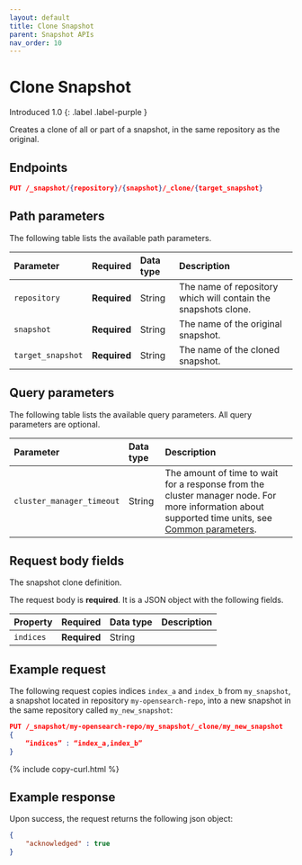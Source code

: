 ```yaml
---
layout: default
title: Clone Snapshot
parent: Snapshot APIs
nav_order: 10
---
```


# Clone Snapshot
Introduced 1.0
{: .label .label-purple }

Creates a clone of all or part of a snapshot, in the same repository as the original.


<!-- spec_insert_start
api: snapshot.clone
component: endpoints
-->
## Endpoints
```json
PUT /_snapshot/{repository}/{snapshot}/_clone/{target_snapshot}
```
<!-- spec_insert_end -->

<!-- spec_insert_start
api: snapshot.clone
component: path_parameters
-->
## Path parameters

The following table lists the available path parameters.

| Parameter | Required | Data type | Description |
| :--- | :--- | :--- | :--- |
| `repository` | **Required** | String | The name of repository which will contain the snapshots clone. |
| `snapshot` | **Required** | String | The name of the original snapshot. |
| `target_snapshot` | **Required** | String | The name of the cloned snapshot. |

<!-- spec_insert_end -->


<!-- spec_insert_start
api: snapshot.clone
component: query_parameters
include_deprecated: false
-->
## Query parameters

The following table lists the available query parameters. All query parameters are optional.

| Parameter | Data type | Description |
| :--- | :--- | :--- |
| `cluster_manager_timeout` | String | The amount of time to wait for a response from the cluster manager node. For more information about supported time units, see [Common parameters]({{site.url}}{{site.baseurl}}/api-reference/common-parameters/#time-units). |

<!-- spec_insert_end -->


<!-- spec_insert_start
api: snapshot.clone
component: request_body_parameters
-->
## Request body fields

The snapshot clone definition.

The request body is __required__. It is a JSON object with the following fields.

| Property | Required | Data type | Description |
| :--- | :--- | :--- | :--- |
| `indices` | **Required** | String |  |

<!-- spec_insert_end -->

## Example request

The following request copies indices `index_a` and `index_b` from `my_snapshot`, a snapshot located in repository `my-opensearch-repo`, into a new snapshot in the same repository called `my_new_snapshot`:

```json
PUT /_snapshot/my-opensearch-repo/my_snapshot/_clone/my_new_snapshot
{
	“indices” : “index_a,index_b”
}
```
{% include copy-curl.html %}


## Example response

Upon success, the request returns the following json object:

```json
{ 
    "acknowledged" : true
}
```

